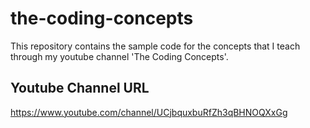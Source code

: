 # the-coding-concepts

This repository contains the sample code for the concepts that I teach through my youtube channel 'The Coding Concepts'.

## Youtube Channel URL
https://www.youtube.com/channel/UCjbquxbuRfZh3qBHNOQXxGg
